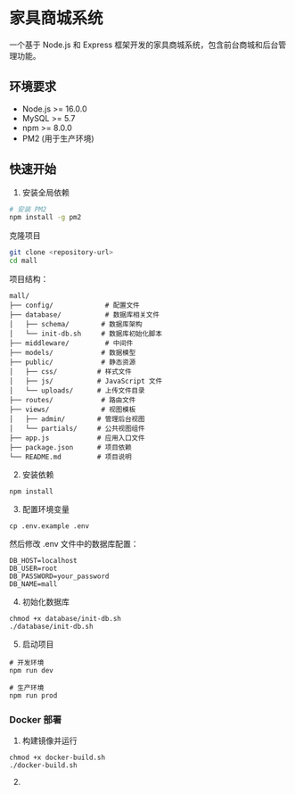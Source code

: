 # 家具商城系统

一个基于 Node.js 和 Express 框架开发的家具商城系统，包含前台商城和后台管理功能。

## 环境要求

- Node.js >= 16.0.0
- MySQL >= 5.7
- npm >= 8.0.0
- PM2 (用于生产环境)

## 快速开始

1. 安装全局依赖
```bash
# 安装 PM2
npm install -g pm2
```
克隆项目
```bash
git clone <repository-url>
cd mall
```

项目结构：
```
mall/
├── config/             # 配置文件
├── database/           # 数据库相关文件
│   ├── schema/        # 数据库架构
│   └── init-db.sh     # 数据库初始化脚本
├── middleware/         # 中间件
├── models/            # 数据模型
├── public/            # 静态资源
│   ├── css/          # 样式文件
│   ├── js/           # JavaScript 文件
│   └── uploads/      # 上传文件目录
├── routes/            # 路由文件
├── views/             # 视图模板
│   ├── admin/        # 管理后台视图
│   └── partials/     # 公共视图组件
├── app.js            # 应用入口文件
├── package.json      # 项目依赖
└── README.md         # 项目说明
```

2. 安装依赖
```
npm install
```

3. 配置环境变量
```
cp .env.example .env
```
然后修改 .env 文件中的数据库配置：
```
DB_HOST=localhost
DB_USER=root
DB_PASSWORD=your_password
DB_NAME=mall
```
4. 初始化数据库
```
chmod +x database/init-db.sh
./database/init-db.sh
```

5. 启动项目
```
# 开发环境
npm run dev

# 生产环境
npm run prod
```

### Docker 部署
1. 构建镜像并运行
```
chmod +x docker-build.sh
./docker-build.sh
```

2. 
```
```